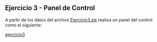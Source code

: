 ## Ejercicio 3 - Panel de Control


A partir de los datos del archivo [Ejercicio3.xls](Ejercicio3.xls) realiza un panel del control como el siguiente:

 [ejercicio3](ejercicio3.pdf) 


<!--stackedit_data:
eyJoaXN0b3J5IjpbLTE0NzA3NjQwNDAsMTcwMDA0ODcwXX0=
-->